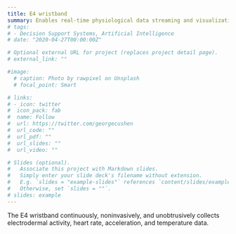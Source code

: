 ```yaml
---
title: E4 wristband
summary: Enables real-time physiological data streaming and visualization
# tags:
# - Decision Support Systems, Artificial Intelligence
# date: "2020-04-27T00:00:00Z"

# Optional external URL for project (replaces project detail page).
# external_link: ""

#image:
  # caption: Photo by rawpixel on Unsplash
  # focal_point: Smart

# links:
# - icon: twitter
#  icon_pack: fab
#  name: Follow
#  url: https://twitter.com/georgecushen
#  url_code: ""
#  url_pdf: ""
#  url_slides: ""
#  url_video: ""

# Slides (optional).
#   Associate this project with Markdown slides.
#   Simply enter your slide deck's filename without extension.
#   E.g. `slides = "example-slides"` references `content/slides/example-slides.md`.
#   Otherwise, set `slides = ""`.
# slides: example
---
```

The E4 wristband continuously, noninvasively, and unobtrusively collects electrodermal activity, heart rate, acceleration, and temperature data.
